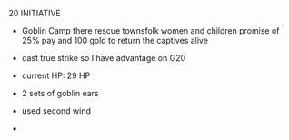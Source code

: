 20 INITIATIVE

- Goblin Camp there rescue townsfolk women and children
promise of 25% pay and 100 gold to return the captives alive

-  cast true strike so I have advantage on G20
- current HP: 29 HP
- 2 sets of goblin ears
-  used second wind
- 